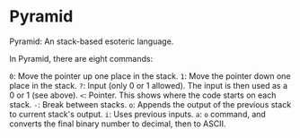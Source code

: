 # Pyramid
Pyramid: An stack-based esoteric language.

In Pyramid, there are eight commands:

`0`: Move the pointer up one place in the stack.
`1`: Move the pointer down one place in the stack.
`?`: Input (only 0 or 1 allowed). The input is then used as a 0 or 1 (see above).
`<`: Pointer. This shows where the code starts on each stack.
`-`: Break between stacks.
`o`: Appends the output of the previous stack to current stack's output.
`i`: Uses previous inputs.
`a`: `o` command, and converts the final binary number to decimal, then to ASCII.
